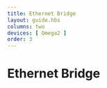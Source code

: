 ```yaml
---
title: Ethernet Bridge
layout: guide.hbs
columns: two
devices: [ Omega2 ]
order: 3
---
```


# Ethernet Bridge
